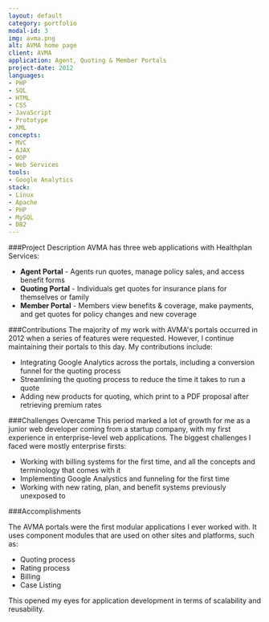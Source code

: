 ```yaml
---
layout: default
category: portfolio
modal-id: 3
img: avma.png
alt: AVMA home page
client: AVMA
application: Agent, Quoting & Member Portals
project-date: 2012
languages:
- PHP
- SQL
- HTML
- CSS
- JavaScript
- Prototype
- XML
concepts:
- MVC
- AJAX
- OOP
- Web Services
tools:
- Google Analytics
stack:
- Linux
- Apache
- PHP
- MySQL
- DB2
---
```


###Project Description
AVMA has three web applications with Healthplan Services:

- **Agent Portal** - Agents run quotes, manage policy sales, and access benefit forms
- **Quoting Portal** - Individuals get quotes for insurance plans for themselves or family
- **Member Portal** - Members view benefits & coverage, make payments, and get quotes for policy changes and new coverage

###Contributions
The majority of my work with AVMA's portals occurred in 2012 when a series of features were requested. However, I continue maintaining their portals to this day. My contributions include:

- Integrating Google Analytics across the portals, including a conversion funnel for the quoting process
- Streamlining the quoting process to reduce the time it takes to run a quote
- Adding new products for quoting, which print to a PDF proposal after retrieving premium rates

###Challenges Overcame
This period marked a lot of growth for me as a junior web developer coming from a startup company, with my first experience in enterprise-level web applications. The biggest challenges I faced were mostly enterprise firsts:

- Working with billing systems for the first time, and all the concepts and terminology that comes with it
- Implementing Google Analystics and funneling for the first time
- Working with new rating, plan, and benefit systems previously unexposed to

###Accomplishments

The AVMA portals were the first modular applications I ever worked with. It uses component modules that are used on other sites and platforms, such as:

- Quoting process
- Rating process
- Billing
- Case Listing

This opened my eyes for application development in terms of scalability and reusability.
